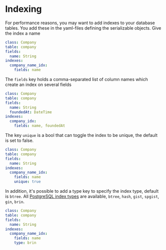 # Indexing

For performance reasons, you may want to add indexes to your database tables. You add these in the yaml-files defining the serializable objects. Give the index a name 

```yaml
class: Company
table: company
fields:
  name: String
indexes:
  company_name_idx:
    fields: name
```

The `fields` key holds a comma-separated list of column names which  create an index on several fields

```yaml
class: Company
table: company
fields:
  name: String
  foundedAt: DateTime
indexes:
  company_idx:
    fields: name, foundedAt
```

The key `unique` is a bool that can toggle the index to be unique, the default is set to false.

```yaml
class: Company
table: company
fields:
  name: String
indexes:
  company_name_idx:
    fields: name
    unique: true
```

In addition, it's possible to add a type key to specify the index type, default is `btree`. All [PostgreSQL index types](https://www.postgresql.org/docs/current/indexes-types.html) are available, `btree`, `hash`, `gist`, `spgist`, `gin`, `brin`.

```yaml
class: Company
table: company
fields:
  name: String
indexes:
  company_name_idx:
    fields: name
    type: brin
```
